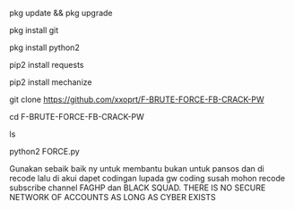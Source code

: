 pkg update && pkg upgrade




pkg install git




pkg install python2




pip2 install requests




pip2 install mechanize





git clone https://github.com/xxoprt/F-BRUTE-FORCE-FB-CRACK-PW




cd F-BRUTE-FORCE-FB-CRACK-PW




ls



python2 FORCE.py



Gunakan sebaik baik ny untuk membantu bukan untuk pansos dan di recode lalu di akui dapet codingan lupada gw coding susah mohon recode subscribe channel FAGHP dan BLACK SQUAD. 
THERE IS NO SECURE NETWORK OF ACCOUNTS AS LONG AS CYBER EXISTS
